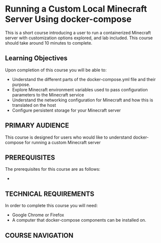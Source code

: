 # Running a Custom Local Minecraft Server Using docker-compose
This is a short course introducing a user to run a containerized Minecraft server with customization options explored, and lab included. This course should take around 10 minutes to complete.

## Learning Objectives
Upon completion of this course you will be able to:
- Understand the different parts of the docker-compose.yml file and their purpose.
- Explore Minecraft environment variables used to pass configuration parameters to the Minecraft service
- Understand the networking configuration for Minecraft and how this is translated on the host
- Configure persistent storage for your Minecraft server


## PRIMARY AUDIENCE
This course is designed for users who would like to understand docker-compose for running a custom Minecraft server 

## PREREQUISITES
The prerequisites for this course are as follows:

- 

## TECHNICAL REQUIREMENTS
In order to complete this course you will need:

- Google Chrome or Firefox
- A computer that docker-compose components can be installed on.
  
## COURSE NAVIGATION